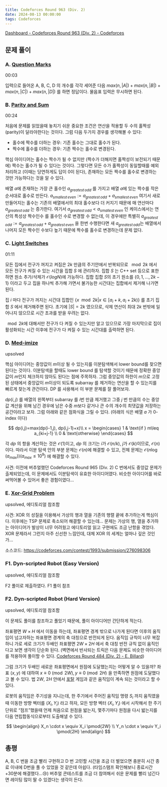 ```yaml
---
title: Codeforces Round 963 (Div. 2)
date: 2024-08-13 00:00:00
tags: Codeforces
---
```


[Dashboard - Codeforces Round 963 (Div. 2) - Codeforces](https://codeforces.com/contest/1993)

## 문제 풀이

### A. [Question Marks](https://codeforces.com/contest/1993/problem/A)

00:03

입력으로 들어온 A, B, C, D 의 개수를 각각 세어준 다음 $max(n, |A|)+max(n,|B|)+max(n,|C|)+max(n,|D|)$ 를 하면 정답이다. 물음표 입력은 무시하면 된다.

### B. [Parity and Sum](https://codeforces.com/contest/1993/problem/B)

00:24

처음에 문제를 읽었을때 놓치기 쉬운 중요한 조건은 연산을 적용할 두 수의 홀짝성 (parity)이 달라야한다는 것이다. 그럼 다음 두가지 경우를 생각해볼 수 있다:

- 홀수에 짝수를 더하는 경우: 기존 홀수는 그대로 홀수가 된다.
- 짝수에 홀수를 더하는 경우: 기존 짝수는 홀수로 변경된다.

핵심 아이디어는 홀수는 짝수가 될 수 없지만 (짝수가 더해지면 홀짝성이 보전되기 때문에) 짝수는 홀수가 될 수 있다는 것이다. 그렇다면 모든 수가 홀짝성이 동일할때를 예외 처리하고 (이때는 당연하게도 답이 0이 된다), 존재하는 모든 짝수를 홀수로 변경하는 것만 가능하다는 것을 알 수 있다.

배열 $a$에 존재하는 가장 큰 홀수인 $a_{greatest\,odd}$ 를 가지고 배열 $a$에 있는 짝수를 작은 순서대로 홀수로 만든다. $a_{smallest\,even}:=a_{greatest\,odd}+a_{smallest\,even}$ 여기서 새로 만들어지는 홀수는 기존의 배열에서의 최대 홀수보다 더 커지기 때문에 매 연산마다 $a_{greatest\,odd}$ 는 증가한다. 여기서 $a_{greatest\,odd} < a_{smallest\,even}$ 인 케이스에서는 연산의 특성상 짝수인수 를 홀수인 수로 변경할 수 없는데, 이 경우에만 특별히 $a_{greatest\,odd}:=a_{greatest\,odd}+a_{greatest\,even}$ 을 한번 수행한다면 새 $a_{greatest\,odd}$는 배열에서 나머지 모든 짝수인 수보다 높기 때문에 짝수를 홀수로 변경하는데 문제 없다.

### C. [Light Switches](https://codeforces.com/contest/1993/problem/C)

01:11

모든 집에서 전구가 꺼지고 켜짐은 $2k$ 만큼의 주기안에서 반복되므로 $\mod 2k$ 에서 모든 전구가 켜질 수 있는 시간을 집합 $S$ 에 관리하자. 집합 $S$ 는 C++ set 등으로 표한하면 원소 추가/삭제가 $\mathcal{O}(log N)$에 가능하다. 집합 집합 $S$의 초기 원소를 $\{0, 1, ..., 2k-1\}$ 이라고 두고 집을 하나씩 추가해 가면서 불가능한 시간대는 집합에서 제거해 나가면 된다.

집 $i$ 마다 전구가 꺼지는 시간대 집합인 $\{x\mod 2k|x\in[a_i+k, a_i+2k)\}$ 를 초기 집합 $S$ 에서 제거해주면 된다. 초기에 $|S| = 2k$ 였으므로, 삭제 연산이 최대 $2k$ 번밖에 일어나지 않으므로 시간 초과를 받을 우려는 없다.

$\mod 2k$에 대해서만 전구가 다 켜질 수 있는지만 알고 있으므로 가장 마지막으로 집이 활성화되는 시간 이후에 전구가 다 켜질 수 있는 시간대를 출력하면 된다.

### D. [Med-imize](https://codeforces.com/contest/1993/problem/D)

upsolved

핵심 아이디어는 중앙값이 $m$이상 될 수 있는지를 이분탐색해서 lower bound를 찾으면 된다는 것이다. 이분탐색을 할때도 lower bound 를 탐색할 것이기 때문에 정확한 중앙값이 $m$인지 체크하지 않아도 된다는 점에 주목하자. 그럼 중앙값의 하한이 $m$으로 고정된 상태에서 중앙값이 $m$이상이 되도록 subarray 를 제거하는 연산을 할 수 있는지를 빠르게 찾는게 관건이다. DP 를 사용해서 이 부분 문제를 잘 풀어보자.

$dp(i,j)$ 를 배열의 왼쪽부터 subarray 를 $i$번 만큼 제거했고 그중 $j$ 번 만큼의 수는 중앙값 계산을 위해 남긴 경우에 남은 수중 $m$보다 같거나 큰 수의 개수의 최댓값을 저장하는 공간이라고 보자. 그럼 아래와 같은 점화식을 그릴 수 있다. (아래의 식은 배열 $a$ 가 0-index 이다)

$$
dp(i,j)=max(dp(i-1,j), dp(i,j-1)+x)\\
x = \begin{cases} 
1 & \text{if } m\leq a_{ki+j-1} \\
0 & \text{otherwise}
\end{cases}
$$

각 $dp$ 의 항을 계산하는 것은 $\mathcal{O}(1)$이고, $dp$  의 크기는 $i$가 $\mathcal{O}(n/k)$, $j$가 $\mathcal{O}(k)$이므로, $\mathcal{O}(n)$이다. 따라서 이분 탐색 안의 부분 문제는 $\mathcal{O}(n)$에 해결할 수 있고, 전체 문제는 $\mathcal{O}(n\log(a_{max})) (a_{max}\leq10^9)$ 에 해결할 수 있다.

사견: 이전에 버추얼했던 Codeforces Round 965 (Div. 2) C 번에서도 중앙값 문제가 출제되었는데, 이 문제에서도 이분탐색이 유효한 아이디어였다. 비슷한 아이디어를 바로 써먹어볼 수 있어서 좋은 경험이였다…

### E. [Xor-Grid Problem](https://codeforces.com/contest/1993/problem/E)

upsolved, 에디토리얼 참조함

사견: XOR 의 성질을 이용해서 가상의 행과 열을 기존의 행렬 끝에 추가하는게 핵심이다. 이후에는 TSP 문제로 축소되어 해결할 수 있는데… 문제는 가상의 행, 열을 추가하는 아이디어가 발상이 너무 어려웠고 에디토리얼 읽고 구현에도 조금 난항을 겪었다. XOR 문제라서 그런지 아주 신선한 느낌인데, 대체 XOR 의 세계는 얼마나 깊은 것인가…

소스코드: https://codeforces.com/contest/1993/submission/276098306

### F1. Dyn-scripted Robot (Easy Version)

upsolved, 에디토리얼 참조함

F2 풀이로 제출하였다. F1 풀이 참조

### F2. Dyn-scripted Robot (Hard Version)

upsolved, 에디토리얼 참조함

이 문제도 풀이를 참조하고 풀었기 때문에, 풀이 아이디어만 간단하게 적는다.

좌표평면 $W \times H$ 에서 이동을 하는데, 좌표평면 경계 밖으로 나가게 된다면 이후의 움직임이 넘고자하는 좌표평면 경계의 축 대칭으로 반전되게 된다. 움직임 규칙이 너무 복잡하니 가로 세로 크기가 두배인 좌표평면 $2W \times 2H$ 에서 축 대칭 반전 규칙 없이 움직인다고 보면 생각이 단순화 된다. (벽면에서 반사되는 트릭은 다음 문제도 비슷한 아이디어를 적용하여 풀이할 수 있다.  [Codeforces Round 484 (Div. 2) - E. Billard](https://codeforces.com/contest/982/problem/E))

그럼 크기가 두배인 새로운 좌표평면에서 원점에 도달했는지는 어떻게 알 수 있을까? 좌표 $(x,y)$ 에 대하여 $x \equiv 0 \pmod {2W}, y \equiv 0 \pmod {2H}$ 을 만족하면 원점에 도달했다고 볼 수 있다. 법 $2W$, $2H$ 안에서 [포탈](https://en.wikipedia.org/wiki/Portal_(video_game)) 게임과 같은 움직임이 계속 되는 것이라고 할 수 있다.

로봇의 움직임은 주기성을 지니는데, 한 주기에서 주어진 움직임 명령 $S_i$ 까지 움직였을때 이동한 방향 벡터를 $(X_i,Y_i)$ 라고 하자, 모든 방향 벡터 $(X_i, Y_i)$ 에서 시작해서 한 주기단위로 “점프”했을때 언제 처음으로 원점을 밟는지, 몇주기마다 원점을 다시 밟는지를 다음 연립합동식으로부터 도출해낼 수 있다.

$$
\begin{align}
X_n \cdot x \equiv X_i \pmod{2W} \\
Y_n \cdot x \equiv Y_i \pmod{2H}
\end{align}
$$

## 총평

A, B, C 번을 조금 빨리 구현하고 D 번 고민할 시간을 조금 더 벌었으면 충분히 시간 종료 이내에 D번을 풀 수 있었을 것 같은데 아쉽다. (타임스탬프 확인해보니 종료시간 +30분에 해결했다…😢) 버추얼 콘테스트를 조금 더 참여해서 쉬운 문제를 빨리 넘긴다면 레이팅 많이 딸 수 있겠다는 생각이 든다.